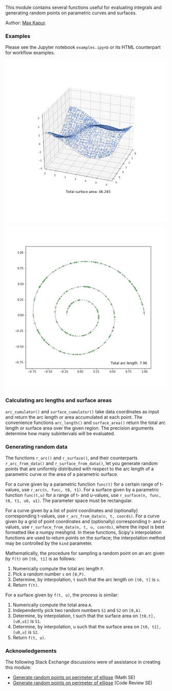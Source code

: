 This module contains several functions useful for evaluating integrals and generating random points on parametric curves and surfaces.

Author: [Max Kapur](maxkapur.com).

### Examples
Please see the Jupyter notebook `examples.ipynb` or its HTML counterpart for workflow examples.

<div style="text-align: center;">

![wave](wave.png)

![spiral](spiral.png)

</div>

### Calculating arc lengths and surface areas

`arc_cumulator()` and `surface_cumulator()` take data coordinates as input and return the arc length or area accumulated at each point. The convenience functions `arc_length()` and `surface_area()` return the total arc length or surface area over the given region. The precision arguments determine how many subintervals will be evaluated.

### Generating random data

The functions `r_arc()` and `r_surface()`, and their counterparts `r_arc_from_data()` and `r_surface_from_data()`, let you generate random points that are uniformly distributed with respect to the arc length of a parametric curve or the area of a parametric surface.

For a curve given by a parametric function `func(t)` for a certain range of t-values, use `r_arc(n, func, t0, t1)`. For a surface given by a parametric function `func(t,u)` for a range of t- and u-values, use `r_surface(n, func, t0, t1, u0, u1)`.  The parameter space must be rectangular.

For a curve given by a list of point coordinates and (optionally) corresponding t-values, use `r_arc_from_data(n, t, coords)`. For a curve given by a grid of point coordinates and (optionally) corresponding t- and u-values, use `r_surface_from_data(n, t, u, coords)`, where the input is best formatted like a numpy meshgrid. In these functions, Scipy's interpolation functions are used to return points on the surface; the interpolation method may be controlled by the `kind` parameter.

Mathematically, the procedure for sampling a random point on an arc given by `f(t)` on `[t0, t1]` is as follows: 

 1. Numerically compute the total arc length `P`.
 2. Pick a random number `s` on `[0,P)`. 
 3. Determine, by interpolation, `t` such that the arc length on `[t0, t]` is `s`.
 4. Return `f(t)`.
 
For a surface given by `f(t, u)`, the process is similar: 

 1. Numerically compute the total area `A`. 
 2. Independently pick two random numbers `S1` and `S2` on `[0,A)`.
 3. Determine, by interpolation, t such that the surface area on `[t0,t], [u0,u1]` is `S1`.
 4. Determine, by interpolation, u such that the surface area on `[t0, t1], [u0,u]` is `S2`.
 5. Return `f(t, u)`.
 
### Acknowledgements
The following Stack Exchange discussions were of assistance in creating this module:

 - [Generate random points on perimeter of ellipse](https://math.stackexchange.com/questions/3710402/generate-random-points-on-perimeter-of-ellipse/3718774#3718774) (Math SE)
 - [Generate random points on perimeter of ellipse](https://codereview.stackexchange.com/questions/243590/generate-random-points-on-perimeter-of-ellipse/243697?noredirect=1#comment478326_243697) (Code Review SE)
